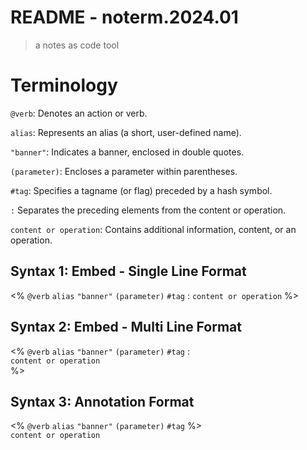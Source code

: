 # README - noterm.2024.01
> a notes as code tool

# Terminology
`@verb`: Denotes an action or verb.

`alias`: Represents an alias (a short, user-defined name).

`"banner"`: Indicates a banner, enclosed in double quotes.

`(parameter)`: Encloses a parameter within parentheses.

`#tag`: Specifies a tagname (or flag) preceded by a hash symbol.

`:` Separates the preceding elements from the content or operation.

`content or operation`: Contains additional information, content, or an operation.

## Syntax 1: Embed - Single Line Format

<% `@verb` `alias` `"banner"` `(parameter)` `#tag` : `content or operation` %>


## Syntax 2: Embed - Multi Line Format

<% `@verb` `alias` `"banner"` `(parameter)` `#tag` :<br>
    `content or operation`<br>
%>

## Syntax 3: Annotation Format

<% `@verb` `alias` `"banner"` `(parameter)` `#tag` %><br>
`content or operation`
